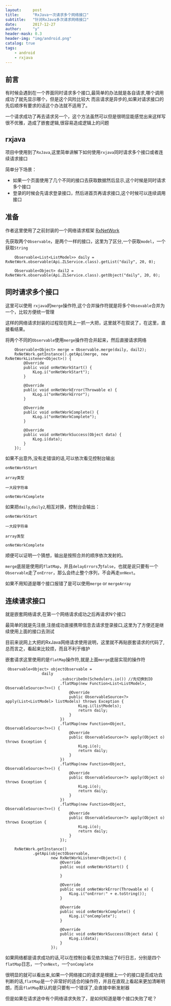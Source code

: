 ```yaml
---
layout:     post
title:      "RxJava一次请求多个网络接口"
subtitle:   "针对RxJava多次请求网络接口"
date:       2017-12-27
author:     "y"
header-mask: 0.3
header-img: "img/android.png"
catalog: true
tags:
    - android
    - rxjava
---
```


## 前言

有时候会遇到在一个界面同时请求多个接口,最简单的办法就是各自请求,哪个调用成功了就先显示哪个，但是这个风险比较大
而且请求是异步的,如果对请求接口的先后顺序有要求的话这个办法就不适用了。

一个请求成功了再去请求另一个，这个方法虽然可以但是很明显能感觉出来这样写很不优雅，造成了嵌套逻辑,很容易造成逻辑上的问题

## rxjava

项目中使用到了`RxJava`,这里简单讲解下如何使用`rxjava`同时请求多个接口或者连续请求接口

简单分下场景：

* 如果一个页面使用了几个不同的接口去获取数据然后显示,这个时候是同时请求多个接口
* 登录的时候会先请求登录接口，然后进首页再请求接口,这个时候可以连续调用接口

## 准备

作者这里使用了之前封装的一个网络请求框架 [RxNetWork](https://github.com/7449/RxNetWork)

先获取两个`Observable`，是两个一样的接口，这里为了区分,一个获取`model`，一个获取`String`

        Observable<List<ListModel>> daily = RxNetWork.observable(Api.ZLService.class).getList("daily", 20, 0);
        
        Observable<Object> dail2 = RxNetWork.observable(Api.ZLService.class).getObject("daily", 20, 0);

## 同时请求多个接口

这里可以使用 `rxjava`的`merge`操作符,这个合并操作符就是将多个`Obsevable`合并为一个，比较方便统一管理

这样的网络请求封装的过程现在网上一抓一大把，这里就不在叙说了，在这里，直接看结果。

将两个不同的`Observable`使用`merge`操作符合并起来，然后直接请求网络

        Observable<Object> merge = Observable.merge(daily, dail2);
        RxNetWork.getInstance().getApi(merge, new RxNetWorkListener<Object>() {
            @Override
            public void onNetWorkStart() {
                KLog.i("onNetWorkStart");
            }

            @Override
            public void onNetWorkError(Throwable e) {
                KLog.i("onNetWorkError");
            }

            @Override
            public void onNetWorkComplete() {
                KLog.i("onNetWorkComplete");
            }

            @Override
            public void onNetWorkSuccess(Object data) {
                KLog.i(data);
            }
        });

如果不出意外,没有走错误的话,可以依次看见控制台输出

    onNetWorkStart
    
    array类型
    
    一大段字符串
    
    onNetWorkComplete
    
如果把`daily`,`daily2`,相互对换，控制台会输出：

    onNetWorkStart
    
    一大段字符串
    
    array类型
    
    onNetWorkComplete
    
顺便可以证明一个猜想，输出是按照合并的顺序依次发射的。

`merge`底层是使用的`flatMap`，并且`delayErrors`为`false`，也就是说只要有一个`Observable`走了`onError`，那么会终止整个序列，不会再走`onNext`。

如果不用知道是哪个接口报错了是可以使用`merge` or `mergeArray`

## 连续请求接口

就是嵌套网络请求,在第一个网络请求成功之后再请求N个接口

最简单的就是先注册,注册成功直接携带信息去请求登录接口,这里为了方便还是继续使用上面的接口去测试

目前来说网上大把的RxJava网络请求使用说明，这里就不再贴嵌套请求的代码了,总而言之，看起来比较烦，而且不利于维护

嵌套请求这里使用的是`flatMap`操作符,就是上面`merge`底层实现的操作符

	
	 Observable<Object> objectObservable =
	                daily
	                        .subscribeOn(Schedulers.io()) //先切换到IO
	                        .flatMap(new Function<List<ListModel>, ObservableSource<?>>() {
	                            @Override
	                            public ObservableSource<?> apply(List<ListModel> listModels) throws Exception {
	                                KLog.i(listModels);
	                                return daily;
	                            }
	                        })
	                        .flatMap(new Function<Object, ObservableSource<?>>() {
	                            @Override
	                            public ObservableSource<?> apply(Object o) throws Exception {
	                                KLog.i(o);
	                                return daily;
	                            }
	                        })
	                        .flatMap(new Function<Object, ObservableSource<?>>() {
	                            @Override
	                            public ObservableSource<?> apply(Object o) throws Exception {
	                                KLog.i(o);
	                                return daily;
	                            }
	                        })
	                        .flatMap(new Function<Object, ObservableSource<?>>() {
	                            @Override
	                            public ObservableSource<?> apply(Object o) throws Exception {
	                                KLog.i(o);
	                                return daily;
	                            }
	                        });

        RxNetWork.getInstance()
                .getApi(objectObservable,
                        new RxNetWorkListener<Object>() {
                            @Override
                            public void onNetWorkStart() {

                            }

                            @Override
                            public void onNetWorkError(Throwable e) {
                                KLog.i("onError:" + e.toString());
                            }

                            @Override
                            public void onNetWorkComplete() {
                                KLog.i("onComplete");
                            }

                            @Override
                            public void onNetWorkSuccess(Object data) {
                                KLog.i(data);
                            }
                        });
                        
                        
如果网络都是请求成功的话,可以在控制台看见依次输出了6行日志，分别是四个`flatMap`日志，一个`onNext`，一个`onComplete`

很明显的就可以看出来,如果一个网络接口的请求是根据上一个的接口是否成功去判断的话,`flatMap`是一个非常好的适合的操作符，并且在直观上看起来更加清晰明朗，而且`flatMap`默认的是只要有一个错误了,会直接中断发射器

但是如果在请求途中有个网络请求失败了，是如何知道是哪个接口失败了呢？

